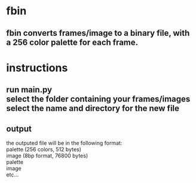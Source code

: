 # fbin
fbin converts frames/image to a binary file, with a 256 color palette for each frame.
---
# instructions
run main.py  
select the folder containing your frames/images
select the name and directory for the new file
---
## output
the outputed file will be in the following format:  
palette (256 colors, 512 bytes)  
image (8bp format, 76800 bytes)  
palette  
image  
etc...
